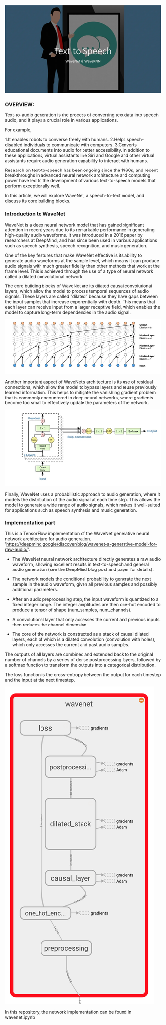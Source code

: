 ![Alt text](image.png)
### OVERVIEW:
Text-to-audio generation is the process of converting text data into speech audio, and it plays a crucial role in various applications.

For example,

1.It enables robots to converse freely with humans.
2.Helps speech-disabled individuals to communicate with computers.
3.Converts educational documents into audio for better accessibility.
In addition to these applications, virtual assistants like Siri and Google and other virtual assistants require audio generation capability to interact with humans.

Research on text-to-speech has been ongoing since the 1960s, and recent breakthroughs in advanced neural network architecture and computing power have led to the development of various text-to-speech models that perform exceptionally well.

In this article, we will explore WaveNet, a speech-to-text model, and discuss its core building blocks.

### Introduction to WaveNet 
WaveNet is a deep neural network model that has gained significant attention in recent years due to its remarkable performance in generating high-quality audio waveforms. It was introduced in a 2016 paper by researchers at DeepMind, and has since been used in various applications such as speech synthesis, speech recognition, and music generation.

One of the key features that make WaveNet effective is its ability to generate audio waveforms at the sample level, which means it can produce audio signals with much greater fidelity than other methods that work at the frame level. This is achieved through the use of a type of neural network called a dilated convolutional network.

The core building blocks of WaveNet are its dilated causal convolutional layers, which allow the model to process temporal sequences of audio signals. These layers are called “dilated” because they have gaps between the input samples that increase exponentially with depth. This means that each layer can receive input from a larger receptive field, which enables the model to capture long-term dependencies in the audio signal.

![Alt text](image-1.png)

Another important aspect of WaveNet’s architecture is its use of residual connections, which allow the model to bypass layers and reuse previously learned information. This helps to mitigate the vanishing gradient problem that is commonly encountered in deep neural networks, where gradients become too small to effectively update the parameters of the network.

![Alt text](image-2.png)

Finally, WaveNet uses a probabilistic approach to audio generation, where it models the distribution of the audio signal at each time step. This allows the model to generate a wide range of audio signals, which makes it well-suited for applications such as speech synthesis and music generation.

### Implementation part
This is a TensorFlow implementation of the WaveNet generative neural network architecture for audio generation.
'https://deepmind.google/discover/blog/wavenet-a-generative-model-for-raw-audio/'.

* The WaveNet neural network architecture directly generates a raw audio waveform, showing excellent results in text-to-speech and general audio generation (see the DeepMind blog post and paper for details).

* The network models the conditional probability to generate the next sample in the audio waveform, given all previous samples and possibly additional parameters.

* After an audio preprocessing step, the input waveform is quantized to a fixed integer range. The integer amplitudes are then one-hot encoded to produce a tensor of shape (num_samples, num_channels).

* A convolutional layer that only accesses the current and previous inputs then reduces the channel dimension.

* The core of the network is constructed as a stack of causal dilated layers, each of which is a dilated convolution (convolution with holes), which only accesses the current and past audio samples.

The outputs of all layers are combined and extended back to the original number of channels by a series of dense postprocessing layers, followed by a softmax function to transform the outputs into a categorical distribution.

The loss function is the cross-entropy between the output for each timestep and the input at the next timestep.

![Alt text](image-3.png)

In this repository, the network implementation can be found in wavenet.ipynb
